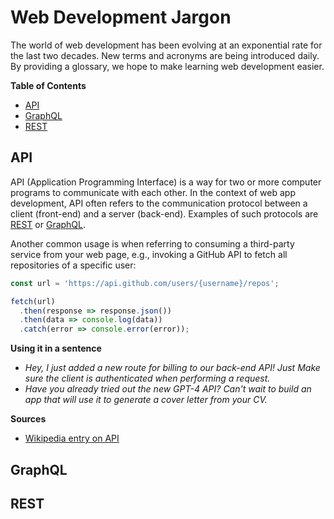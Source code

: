 # Web Development Jargon

The world of web development has been evolving at an exponential rate for the last two decades. New terms and acronyms are being introduced daily. By providing a glossary, we hope to make learning web development easier.

__Table of Contents__
<!-- RM(noparent,notop) -->
* [API](#api)
* [GraphQL](#graphql)
* [REST](#rest)


<!-- /RM -->

## API

API (Application Programming Interface) is a way for two or more computer programs to communicate with each other. In the context of web app development, API often refers to the communication protocol between a client (front-end) and a server (back-end). Examples of such protocols are [REST](#rest) or [GraphQL](#graphql).

Another common usage is when referring to consuming a third-party service from your web page, e.g., invoking a GitHub API to fetch all repositories of a specific user:

```js
const url = 'https://api.github.com/users/{username}/repos';

fetch(url)
  .then(response => response.json())
  .then(data => console.log(data))
  .catch(error => console.error(error));
```

__Using it in a sentence__
* *Hey, I just added a new route for billing to our back-end API! Just Make sure the client is authenticated when performing a request.*
* *Have you already tried out the new GPT-4 API? Can't wait to build an app that will use it to generate a cover letter from your CV.*


__Sources__
* [Wikipedia entry on API](https://en.wikipedia.org/wiki/API)

## GraphQL

## REST
